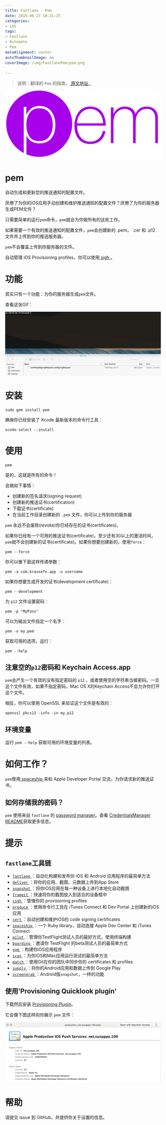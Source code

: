 ```yaml
---
title: Fastlane - Pem
date: 2016-06-27 10:31:25
categories: 
- iOS
tags: 
- Fastlane
- Automate
- Pem
metaAlignment: center
autoThumbnailImage: no
coverImage: /img/FastlanePem/pem.png

---
```


> 说明：翻译的 `Pem` 的指南，[ 原文地址 ](https://github.com/fastlane/fastlane/tree/master/pem)。
<!--more-->

![alt text](/img/FastlanePem/pem.png)

# pem

自动生成和更新您的推送通知的配置文件。

厌倦了为你的iOS应用手动创建和维护推送通知的配置文件？厌倦了为你的服务器生成PEM文件？

只需要简单的运行`pem`命令，`pem`就会为你做所有的这些工作。

如果需要一个有效的推送通知的配置文件，`pem`会创建新的 .pem， .cer 和 .p12 文件并上传到你的推送服务器。

`pem`不会覆盖上传到你服务器的文件。

自动管理 iOS Provisioning profiles，你可以使用[ sigh ](https://github.com/fastlane/fastlane/tree/master/sigh)。

# 功能

其实只有一个功能：为你的服务器生成`pem`文件。

查看这张Gif：

![alt text](/img/FastlanePem/PEMRecording.gif)

# 安装

	sudo gem install pem

确保你已经安装了 Xcode 最新版本的命令行工具：

	xcode-select --install

# 使用

	pem

是的，这就是所有的命令！

会做如下事情：

* 创建新的签名请求(signing request)
* 创建新的推送证书(certification)
* 下载证书(certificate)
* 在当前工作目录创建新的 `.pem` 文件，你可以上传到你的服务器

`pem` 永远不会废除(revoke)你已经存在的证书(certificates)。

如果你已经有一个可用的推送证书(certificate)，至少还有30以上的激活时间，`pem`就不会创建新的证书(certificate)。如果你想要创建新的，使用`force`：

	pem --force

你可以像下面这样传递参数：

	pem -a com.krausefx.app -u username

如果你想要生成开发的证书(development certificate)：

	pem --development

为 `p12` 文件设置密码：

	pem -p "MyPass"

可以为输出文件指定一个名字：

	pem -o my.pem

获取可用的选项，运行：

	pem --help

## 注意空的`p12`密码和 Keychain Access.app

`pem`会产生一个有效的没有指定密码的 `p12` ，或者使用空的字符串当做密码。一旦这个文件有效，如果不指定密码，Mac OS X的Keychain Access不会允许你打开这个文件。

相反，你可以使用 OpenSSL 来验证这个文件是有效的：

	openssl pkcs12 -info -in my.p12

## 环境变量

运行 `pem --help` 获取可用的环境变量的列表。

# 如何工作？

`pem`使用[ spaceship ](https://spaceship.airforce)来和 Apple Developer Portal 交流，为你请求新的推送证书。

## 如何存储我的密码？

`pem` 使用来自 `fastlane` 的 [password manager](https://github.com/fastlane/fastlane/tree/master/credentials_manager)。查看 [CredentialsManager README](https://github.com/fastlane/fastlane/tree/master/credentials_manager)获取更多信息。

# 提示

## `fastlane`工具链

* [ `fastlane` ](https://fastlane.tools)：自动化构建和发布你 iOS 和 Android 应用程序的最简单方法
* [ `deliver` ](https://github.com/fastlane/fastlane/tree/master/deliver)：将你的应用、截图、元数据上传到App Store
* [ `snapshot` ](https://github.com/fastlane/fastlane/tree/master/snapshot)：将你iOS应用在每一种设备上进行本地化自动截图
* [ `frameit` ](https://github.com/fastlane/fastlane/tree/master/frameit)：快速将你的截图放入到适合的设备框中
* [ `sigh` ](https://github.com/fastlane/fastlane/tree/master/sigh)：管理你的 provisioning profiles
* [ `produce` ](https://github.com/fastlane/fastlane/tree/master/produce)：使用命令行工具在 iTunes Connect 和 Dev Portal 上创建新的iOS应用
* [ `cert` ](https://github.com/fastlane/fastlane/tree/master/cert)：自动创建和维护iOS的 code signing certificates
* [ `spaceship` ](https://github.com/fastlane/fastlane/tree/master/spaceship)：一个 Ruby library，自动连接 Apple Dev Center 和 iTunes Connect
* [ `pilot` ](https://github.com/fastlane/fastlane/tree/master/pilot)：管理你TestFlight测试人员的最好方式，使用终端构建
* [ `boarding` ](https://github.com/fastlane/boarding)：邀请你 TestFlight 的beta测试人员的最简单方式
* [ `gym` ](https://github.com/fastlane/fastlane/tree/master/gym)：构建你iOS应用程序
* [ `scan` ](https://github.com/fastlane/fastlane/tree/master/scan)：为你iOS和Mac应用运行测试的最简单方法
* [ `match` ](https://github.com/fastlane/fastlane/tree/master/match)：使用Git在你的团队中同步你的 certificates 和 profiles 
* [ `supply` ](https://github.com/fastlane/fastlane/tree/master/supply)：将你的Android应用和数据上传到 Google Play
* [ `screengrab` ](https://github.com/fastlane/fastlane/tree/master/screengrab)：Android版`snapshot`，一样的功能

## 使用'Provisioning Quicklook plugin'

下载然后安装 [Provisioning Plugin](https://github.com/chockenberry/Provisioning)。

它会像下图这样向你展示 `pem` 文件：

![alt text](/img/FastlanePem/QuickLookScreenshot.png)

# 帮助

请提交 issue 到 GitHub，并提供你关于设置的信息。
